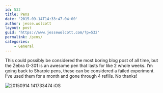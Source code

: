 ```yaml
---
id: 532
title: Pens
date: '2015-09-14T14:33:47-04:00'
author: jesse.wolcott
layout: post
guid: 'https://www.jessewolcott.com/?p=532'
permalink: /pens/
categories:
    - General
---
```


This could possibly be considered the most boring blog post of all time, but the Zebra G-301 is an awesome pen that lasts for like 2 whole weeks. I’m going back to Sharpie pens, these can be considered a failed experiment. I’ve used them for a month and gone through 4 refills. No thanks!

![20150914 141733474 iOS](https://www.jessewolcott.com/wp-content/uploads/2015/09/20150914_141733474_iOS.jpg "20150914_141733474_iOS.jpg")